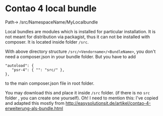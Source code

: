 # Contao 4 local bundle
Path-> /src/NamespaceName/MyLocalbundle

Local bundles are modules which is installed for particular installation. It is not meant for distribution via packagist, thus it can not be installed with composer. It is located inside folder `/src`. 

With above directory structure `/src/<Vendorname>/<BundleName>`, you don't need a composer.json in your bundle folder. But you have to add 
```
"autoload": {
   "psr-4": { "": "src/" },
},
```
to the main composer.json file in root folder.

You may download this and place it inside `/src` folder. (if there is no `src` folder , you can create one yourself). 
Oh! I need to mention this: I've copied and adapted this mostly from http://easysolutionsit.de/artikel/contao-4-erweiterung-als-bundle.html
